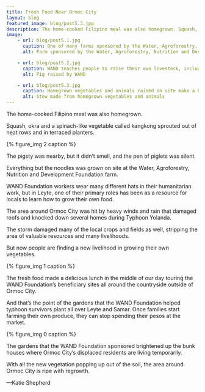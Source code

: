```yaml
---
title: Fresh Food Near Ormoc City
layout: blog
featured_image: blog/post5.3.jpg
description: The home-cooked Filipino meal was also homegrown. Squash, okra and a spinach-like vegetable called kangkong sprouted out of neat rows and in terraced planters.
image:
    - url: blog/post5.1.jpg
      caption: One of many farms sponsored by the Water, Agroforestry, Nutrition and Development Foundation is located in a community built on a mountain outside of Ormoc City. (Photo by Neil Bedi)
      alt: Farm sponsored by the Water, Agroforestry, Nutrition and Development Foundation

    - url: blog/post5.2.jpg
      caption: WAND teaches people to raise their own livestock, including pigs, ducks and goats, to produce a sustainable source of meat. (Photo by Neil Bedi)
      alt: Pig raised by WAND

    - url: blog/post5.3.jpg
      caption: Homegrown vegetables and animals raised on site make a hearty stew, one of many dishes, for Water, Agroforestry, Nutrition and Development Foundation volunteers. (Photo by Neil Bedi)
      alt: Stew made from homegrown vegetables and animals
---
```

The home-cooked Filipino meal was also homegrown. 

Squash, okra and a spinach-like vegetable called kangkong sprouted out of neat rows and in terraced planters. 

{% figure_img 2 caption %}

The pigsty was nearby, but it didn’t smell, and the pen of piglets was silent. 

Everything but the noodles was grown on site at the Water, Agroforestry, Nutrition and Development Foundation farm. 

<!--more-->

WAND Foundation workers wear many different hats in their humanitarian work, but in Leyte, one of their primary roles has been as a resource for locals to learn how to grow their own food. 

The area around Ormoc City was hit by heavy winds and rain that damaged roofs and knocked down several homes during Typhoon Yolanda. 

The storm damaged many of the local crops and fields as well, stripping the area of valuable resources and many livelihoods. 

But now people are finding a new livelihood in growing their own vegetables. 

{% figure_img 1 caption %}

The fresh food made a delicious lunch in the middle of our day touring the WAND Foundation’s beneficiary sites all around the countryside outside of Ormoc City. 

And that’s the point of the gardens that the WAND Foundation helped typhoon survivors plant all over Leyte and Samar. Once families start farming their own produce, they can stop spending their pesos at the market.

{% figure_img 0 caption %}

The gardens that the WAND Foundation sponsored brightened up the bunk houses where Ormoc City’s displaced residents are living temporarily.

With all the new vegetation popping up out of the soil, the area around Ormoc City is ripe with regrowth.

<span class="byline byline-blog">—Katie Shepherd</span>
